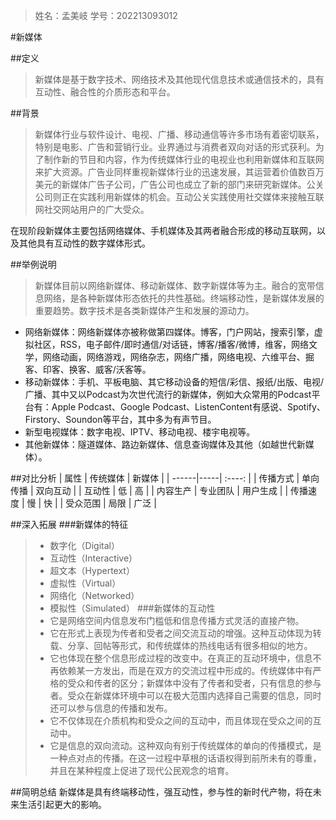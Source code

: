 ﻿> 姓名：孟美岐
> 学号：202213093012

#新媒体

##定义

>新媒体是基于数字技术、网络技术及其他现代信息技术或通信技术的，具有互动性、融合性的介质形态和平台。

##背景
>新媒体行业与软件设计、电视、广播、移动通信等许多市场有着密切联系，特别是电影、广告和营销行业。业界通过与消费者双向对话的形式获利。为了制作新的节目和内容，作为传统媒体行业的电视业也利用新媒体和互联网来扩大资源。广告业同样重视新媒体行业的迅速发展，其运营着价值数百万美元的新媒体广告子公司，广告公司也成立了新的部门来研究新媒体。公关公司则正在实践利用新媒体的机会。互动公关实践使用社交媒体来接触互联网社交网站用户的广大受众。

在现阶段新媒体主要包括网络媒体、手机媒体及其两者融合形成的移动互联网，以及其他具有互动性的数字媒体形式。

##举例说明
>新媒体目前以网络新媒体、移动新媒体、数字新媒体等为主。融合的宽带信息网络，是各种新媒体形态依托的共性基础。终端移动性，是新媒体发展的重要趋势。数字技术是各类新媒体产生和发展的源动力。

* 网络新媒体：网络新媒体亦被称做第四媒体。博客，门户网站，搜索引擎，虚拟社区，RSS，电子邮件/即时通信/对话链，博客/播客/微博，维客，网络文学，网络动画，网络游戏，网络杂志，网络广播，网络电视、六维平台、掘客、印客、换客、威客/沃客等。
* 移动新媒体：手机、平板电脑、其它移动设备的短信/彩信、报纸/出版、电视/广播、其中又以Podcast为次世代流行的新媒体，例如大众常用的Podcast平台有：Apple Podcast、Google Podcast、ListenContent有感说、Spotify、Firstory、Soundon等平台，其中多为有声节目。
* 新型电视媒体：数字电视、IPTV、移动电视、楼宇电视等。
* 其他新媒体：隧道媒体、路边新媒体、信息查询媒体及其他（如越世代新媒体）。

##对比分析
| 属性    | 传统媒体   |  新媒体  |
| ------|-----| :----:  |
| 传播方式  | 单向传播 | 双向互动 |
| 互动性 |   低  |  高  |
| 内容生产 |  专业团队  | 用户生成 |
| 传播速度 | 慢 | 快 |
| 受众范围 | 局限 | 广泛 |

##深入拓展
###新媒体的特征
>* 数字化（Digital）
>* 互动性（Interactive）
>* 超文本（Hypertext）
>* 虚拟性（Virtual）
>* 网络化（Networked）
>* 模拟性（Simulated）
###新媒体的互动性
>* 它是网络空间内信息发布门槛低和信息传播方式灵活的直接产物。
>* 它在形式上表现为传者和受者之间交流互动的增强。这种互动体现为转载、分享、回帖等形式，和传统媒体的热线电话有很多相似的地方。
>* 它也体现在整个信息形成过程的改变中。在真正的互动环境中，信息不再依赖某一方发出，而是在双方的交流过程中形成的。传统媒体中有严格的受众和传者的区分；新媒体中没有了传者和受者，只有信息的参与者。受众在新媒体环境中可以在极大范围内选择自己需要的信息，同时还可以参与信息的传播和发布。
>* 它不仅体现在介质机构和受众之间的互动中，而且体现在受众之间的互动中。
>* 它是信息的双向流动。这种双向有别于传统媒体的单向的传播模式，是一种点对点的传播。在这一过程中草根的话语权得到前所未有的尊重，并且在某种程度上促进了现代公民观念的培育。

##简明总结
新媒体是具有终端移动性，强互动性，参与性的新时代产物，将在未来生活引起更大的影响。



